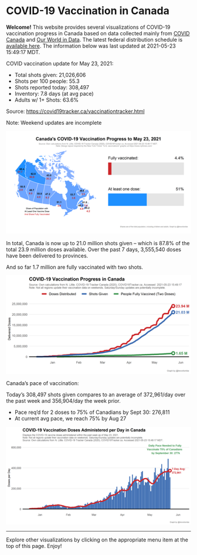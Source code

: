 COVID-19 Vaccination in Canada
==============================

**Welcome!** This website provides several visualizations of COVID-19
vaccination progress in Canada based on data collected mainly from
[COVID Canada](https://covid19tracker.ca/vaccinationtracker.html) and
[Our World in Data](https://ourworldindata.org/covid-vaccinations). The
latest federal distribution schedule is [available
here](https://www.canada.ca/en/public-health/services/diseases/2019-novel-coronavirus-infection/prevention-risks/covid-19-vaccine-treatment/vaccine-rollout.html).
The information below was last updated at 2021-05-23 15:49:17 MDT.

COVID vaccination update for May 23, 2021:

-   Total shots given: 21,026,606
-   Shots per 100 people: 55.3
-   Shots reported today: 308,497
-   Inventory: 7.8 days (at avg pace)
-   Adults w/ 1+ Shots: 63.6%

Source:
<a href="https://covid19tracker.ca/vaccinationtracker.html" class="uri">https://covid19tracker.ca/vaccinationtracker.html</a>

Note: Weekend updates are incomplete

![](Plots/plot_main.png)

In total, Canada is now up to 21.0 million shots given – which is 87.8%
of the total 23.9 million doses available. Over the past 7 days,
3,555,540 doses have been delivered to provinces.

And so far 1.7 million are fully vaccinated with two shots.

![](Plots/plot_total.png)

Canada’s pace of vaccination:

Today’s 308,497 shots given compares to an average of 372,961/day over
the past week and 356,904/day the week prior.

-   Pace req’d for 2 doses to 75% of Canadians by Sept 30: 276,811
-   At current avg pace, we reach 75% by Aug 27

![](Plots/pace_national.png)

------------------------------------------------------------------------

Explore other visualizations by clicking on the appropriate menu item at
the top of this page. Enjoy!
